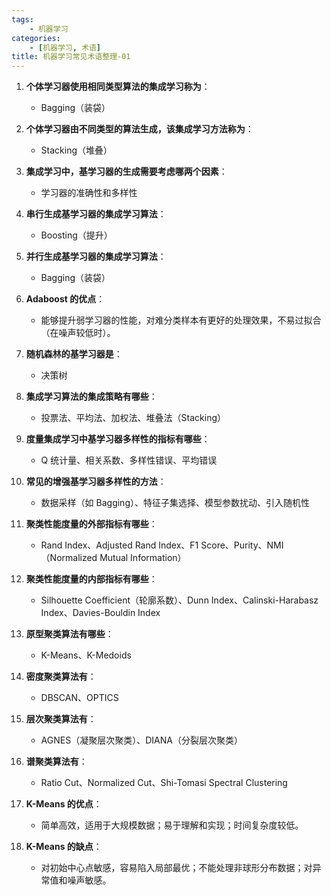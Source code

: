 ```yaml
---
tags:
    - 机器学习
categories:
    - [机器学习, 术语]
title: 机器学习常见术语整理-01
---
```



1. **个体学习器使用相同类型算法的集成学习称为**：
    - Bagging（装袋）
2. **个体学习器由不同类型的算法生成，该集成学习方法称为**：

    - Stacking（堆叠）

3. **集成学习中，基学习器的生成需要考虑哪两个因素**：

    - 学习器的准确性和多样性

4. **串行生成基学习器的集成学习算法**：

    - Boosting（提升）

5. **并行生成基学习器的集成学习算法**：

    - Bagging（装袋）

6. **Adaboost 的优点**：

    - 能够提升弱学习器的性能，对难分类样本有更好的处理效果，不易过拟合（在噪声较低时）。

7. **随机森林的基学习器是**：

    - 决策树

8. **集成学习算法的集成策略有哪些**：

    - 投票法、平均法、加权法、堆叠法（Stacking）

9. **度量集成学习中基学习器多样性的指标有哪些**：

    - Q 统计量、相关系数、多样性错误、平均错误

10. **常见的增强基学习器多样性的方法**：

    - 数据采样（如 Bagging）、特征子集选择、模型参数扰动、引入随机性

11. **聚类性能度量的外部指标有哪些**：

    - Rand Index、Adjusted Rand Index、F1 Score、Purity、NMI（Normalized Mutual Information）

12. **聚类性能度量的内部指标有哪些**：

    - Silhouette Coefficient（轮廓系数）、Dunn Index、Calinski-Harabasz Index、Davies-Bouldin Index

13. **原型聚类算法有哪些**：

    - K-Means、K-Medoids

14. **密度聚类算法有**：

    - DBSCAN、OPTICS

15. **层次聚类算法有**：

    - AGNES（凝聚层次聚类）、DIANA（分裂层次聚类）

16. **谱聚类算法有**：

    - Ratio Cut、Normalized Cut、Shi-Tomasi Spectral Clustering

17. **K-Means 的优点**：

    - 简单高效，适用于大规模数据；易于理解和实现；时间复杂度较低。

18. **K-Means 的缺点**：
    - 对初始中心点敏感，容易陷入局部最优；不能处理非球形分布数据；对异常值和噪声敏感。
